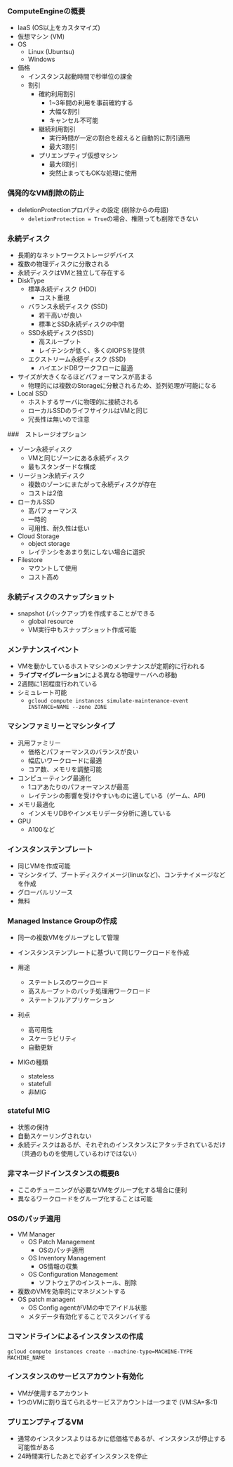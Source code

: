 ### ComputeEngineの概要
- IaaS (OS以上をカスタマイズ)
- 仮想マシン (VM)
- OS
  - Linux (Ubuntsu)
  - Windows
- 価格
  - インスタンス起動時間で秒単位の課金
  - 割引
    - 確約利用割引
      - 1~3年間の利用を事前確約する
      - 大幅な割引
      - キャンセル不可能
    - 継続利用割引
      - 実行時間が一定の割合を超えると自動的に割引適用
      - 最大3割引
    - プリエンプティブ仮想マシン
      - 最大8割引
      - 突然止まってもOKな処理に使用


### 偶発的なVM削除の防止
- deletionProtectionプロパティの設定 (削除からの母語)
  - `deletionProtection = True`の場合、権限っても削除できない


### 永続ディスク
- 長期的なネットワークストレージデバイス
- 複数の物理ディスクに分散される
- 永続ディスクはVMと独立して存在する
- DiskType
  - 標準永続ディスク (HDD)
    - コスト重視
  - バランス永続ディスク (SSD)
    - 若干高いが良い
    - 標準とSSD永続ディスクの中間
  - SSD永続ディスク(SSD)
    - 高スループット
    - レイテンシが低く、多くのIOPSを提供
  - エクストリーム永続ディスク (SSD)
    - ハイエンドDBワークフローに最適
- サイズが大きくなるほどパフォーマンスが高まる
  - 物理的には複数のStorageに分散されるため、並列処理が可能になる
- Local SSD
  - ホストするサーバに物理的に接続される
  - ローカルSSDのライフサイクルはVMと同じ
  - 冗長性は無いので注意


###　ストレージオプション
- ゾーン永続ディスク
  - VMと同じゾーンにある永続ディスク
  - 最もスタンダードな構成
- リージョン永続ディスク
  - 複数のゾーンにまたがって永続ディスクが存在
  - コストは2倍
- ローカルSSD
  - 高パフォーマンス
  - 一時的
  - 可用性、耐久性は低い
- Cloud Storage
  - object storage
  - レイテンシをあまり気にしない場合に選択
- Filestore
  - マウントして使用
  - コスト高め


### 永続ディスクのスナップショット
- snapshot (バックアップ)を作成することができる
  - global resource
  - VM実行中もスナップショット作成可能


### メンテナンスイベント
- VMを動かしているホストマシンのメンテナンスが定期的に行われる
- **ライブマイグレーション**による異なる物理サーバへの移動
- 2週間に1回程度行われている
- シミュレート可能
  - `gcloud compute instances simulate-maintenance-event INSTANCE=NAME --zone ZONE`


### マシンファミリーとマシンタイプ
- 汎用ファミリー
  - 価格とパフォーマンスのバランスが良い
  - 幅広いワークロードに最適
  - コア数、メモリを調整可能
- コンピューティング最適化
  - 1コアあたりのパフォーマンスが最高
  - レイテンシの影響を受けやすいものに適している（ゲーム、API)
- メモリ最適化
  - インメモリDBやインメモリデータ分析に適している
- GPU
  - A100など


### インスタンステンプレート
- 同じVMを作成可能
- マシンタイプ、ブートディスクイメージ(linuxなど)、コンテナイメージなどを作成
- グローバルリソース
- 無料


### Managed Instance Groupの作成
- 同一の複数VMをグループとして管理
- インスタンステンプレートに基づいて同じワークロードを作成
- 用途
  - ステートレスのワークロード
  - 高スループットのバッチ処理用ワークロード
  - ステートフルアプリケーション
- 利点
  - 高可用性
  - スケーラビリティ
  - 自動更新

- MIGの種類
  - stateless
  - statefull
  - 非MIG

### stateful MIG
- 状態の保持
- 自動スケーリングされない
- 永続ディスクはあるが、それぞれのインスタンスにアタッチされているだけ（共通のものを使用しているわけではない）


### 非マネージドインスタンスの概要ß
- ここのチューニングが必要なVMをグループ化する場合に便利
- 異なるワークロードをグループ化することは可能


### OSのパッチ適用
- VM Manager
  - OS Patch Management
    - OSのパッチ適用
  - OS Inventory Management
    - OS情報の収集
  - OS Configuration Management
    - ソフトウェアのインストール、削除
- 複数のVMを効率的にマネジメントする
- OS patch managent
  - OS Config agentがVMの中でアイドル状態
  - メタデータ有効化することでスタンバイする


### コマンドラインによるインスタンスの作成
```
gcloud compute instances create --machine-type=MACHINE-TYPE MACHINE_NAME
```


### インスタンスのサービスアカウント有効化
- VMが使用するアカウント
- 1つのVMに割り当てられるサービスアカウントは一つまで (VM:SA=多:1)


### プリエンプティブるVM
- 通常のインスタンスよりはるかに低価格であるが、インスタンスが停止する可能性がある
- 24時間実行したあとで必ずインスタンスを停止
